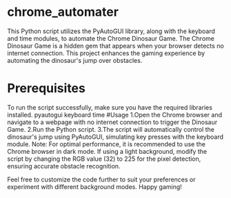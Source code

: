 # chrome_automater
This Python script utilizes the PyAutoGUI library, along with the keyboard and time modules, to automate the Chrome Dinosaur Game. The Chrome Dinosaur Game is a hidden gem that appears when your browser detects no internet connection. This project enhances the gaming experience by automating the dinosaur's jump over obstacles.
# Prerequisites
To run the script successfully, make sure you have the required libraries installed. 
pyautogui
keyboard
time
#Usage
1.Open the Chrome browser and navigate to a webpage with no internet connection to trigger the Dinosaur Game.
2.Run the Python script.
3.The script will automatically control the dinosaur's jump using PyAutoGUI, simulating key presses with the keyboard module.
Note: For optimal performance, it is recommended to use the Chrome browser in dark mode. If using a light background, modify the script by changing the RGB value (32) to 225 for the pixel detection, ensuring accurate obstacle recognition.

Feel free to customize the code further to suit your preferences or experiment with different background modes. Happy gaming!

